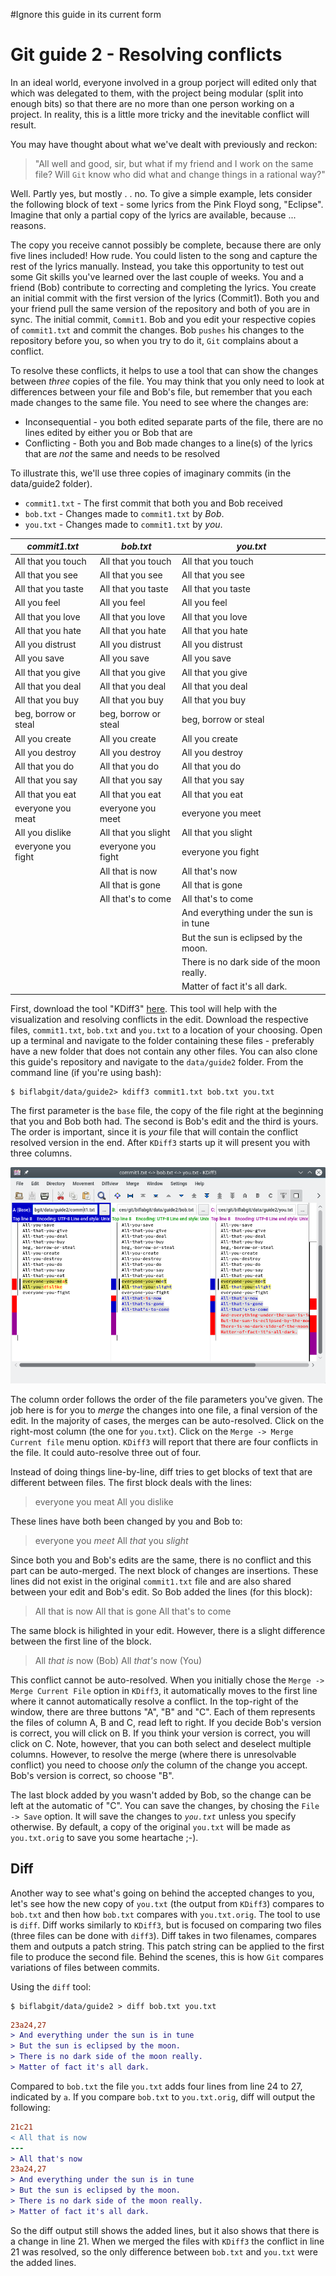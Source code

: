 #Ignore this guide in its current form
# Git guide 2 - Resolving conflicts

In an ideal world, everyone involved in a group porject will edited only that which was delegated to them, with the project being modular (split into enough bits) so that there are no more than one person working on a project. In reality, this is a little more tricky and the inevitable conflict will result.  

You may have thought about what we've dealt with previously and reckon: 

> "All well and good, sir, but what if my friend and I work on the same file? Will ``Git`` know who did what and change things in a rational way?"

Well.  Partly yes, but mostly . . no. To give a simple example, lets consider the following block of text - some lyrics from the Pink Floyd song, "Eclipse".  Imagine that only a partial copy of the lyrics are available, because ... reasons.

The copy you receive cannot possibly be complete, because there are only five lines included! How rude. You could listen to the song and capture the rest of the lyrics manually.  Instead, you take this opportunity to test out some Git skills you've learned over the last couple of weeks.  You and a friend (Bob) contribute to correcting and completing the lyrics.  You create an initial commit with the first version of the lyrics (Commit1). Both you and your friend pull the same version of the repository and both of you are in sync.  The initial commit, ``Commit1``.  Bob and you edit your respective copies of ``commit1.txt`` and commit the changes. Bob ``pushes`` his changes to the repository before you, so when you try to do it, ``Git`` complains about a conflict.  

To resolve these conflicts, it helps to use a tool that can show the changes between _three_ copies of the file.  You may think that you only need to look at differences between your file and Bob's file, but remember that you each made changes to the same file. You need to see where the changes are:

 * Inconsequential - you both edited separate parts of the file, there are no lines edited by either you or Bob that are 
 * Conflicting - Both you and Bob made changes to a line(s) of the lyrics that are _not_ the same and needs to be resolved

To illustrate this, we'll use three copies of imaginary commits (in the data/guide2 folder).  

 * ``commit1.txt`` - The first commit that both you and Bob received
 * ``bob.txt`` - Changes made to ``commit1.txt`` by *Bob*.
 * ``you.txt`` - Changes made to ``commit1.txt`` by *you*.


*commit1.txt*         |  *bob.txt*             |  *you.txt*
----------------------|------------------------|-------------------------------------------
All that you touch    |  All that you touch    |  All that you touch
All that you see      |  All that you see      |  All that you see
All that you taste    |  All that you taste    |  All that you taste
All you feel          |  All you feel          |  All you feel
All that you love     |  All that you love     |  All that you love
All that you hate     |  All that you hate     |  All that you hate
All you distrust      |  All you distrust      |  All you distrust
All you save          |  All you save          |  All you save
All that you give     |  All that you give     |  All that you give
All that you deal     |  All that you deal     |  All that you deal
All that you buy      |  All that you buy      |  All that you buy
beg, borrow or steal  |  beg, borrow or steal  |  beg, borrow or steal
All you create        |  All you create        |  All you create
All you destroy       |  All you destroy       |  All you destroy
All that you do       |  All that you do       |  All that you do
All that you say      |  All that you say      |  All that you say
All that you eat      |  All that you eat      |  All that you eat
everyone you meat     |  everyone you meet     |  everyone you meet
All you dislike       |  All that you slight   |  All that you slight
everyone you fight    |  everyone you fight    |  everyone you fight
                      |  All that is now       |  All that's now
                      |  All that is gone      |  All that is gone
                      |  All that's to come    |  All that's to come
                      |                        |  And everything under the sun is in tune
                      |                        |  But the sun is eclipsed by the moon.
                      |                        |  There is no dark side of the moon really.
                      |                        |  Matter of fact it's all dark.


First, download the tool "KDiff3" [here](https://sourceforge.net/projects/kdiff3/files/latest/download). This tool will help with the visualization and resolving conflicts in the edit.  Download the respective files, ``commit1.txt``, ``bob.txt`` and ``you.txt`` to a location of your choosing. Open up a terminal and navigate to the folder containing these files - preferably have a new folder that does not contain any other files.  You can also clone this guide's repository and navigate to the ``data/guide2`` folder.  From the command line (if you're using bash):

```shell
$ biflabgit/data/guide2> kdiff3 commit1.txt bob.txt you.txt
```

The first parameter is the ``base`` file, the copy of the file right at the beginning that you and Bob both had. The second is Bob's edit and the third is yours.  The order is important, since it is _your_ file that will contain the conflict resolved version in the end. After ``KDiff3`` starts up it will present you with three columns. 

![kdiff3](images/guide2_kdiff3.png)

The column order follows the order of the file parameters you've given.  The job here is for you to _merge_ the changes into one file, a final version of the edit.  In the majority of cases, the merges can be auto-resolved.  Click on the right-most column (the one for ``you.txt``). Click on the ``Merge -> Merge Current file`` menu option.  ``KDiff3`` will report that there are four conflicts in the file. It could auto-resolve three out of four. 

Instead of doing things line-by-line, diff tries to get blocks of text that are different between files.  The first block deals with the lines:

> everyone you meat
> All you dislike

These lines have both been changed by you and Bob to:

> everyone you *meet*
> All *that* you *slight*

Since both you and Bob's edits are the same, there is no conflict and this part can be auto-merged. The next block of changes are insertions.  These lines did not exist in the original ``commit1.txt`` file and are also shared between your edit and Bob's edit.  So Bob added the lines (for this block):

> All that is now
> All that is gone
> All that's to come

The same block is hilighted in your edit.  However, there is a slight difference between the first line of the block.

> All *that is* now (Bob)
> All *that's* now (You)

This conflict cannot be auto-resolved. When you initially chose the ``Merge -> Merge Current File`` option in ``KDiff3``, it automatically moves to the first line where it cannot automatically resolve a conflict. In the top-right of the window, there are three buttons "A", "B" and "C". Each of them represents the files of column A, B and C, read left to right. If you decide Bob's version is correct, you will click on B.  If you think your version is correct, you will click on C.  Note, however, that you can both select and deselect multiple columns.  However, to resolve the merge (where there is unresolvable conflict) you need to choose _only_ the column of the change you accept.  Bob's version is correct, so choose "B". 

The last block added by you wasn't added by Bob, so the change can be left at the automatic of "C".  You can save the changes, by chosing the ``File -> Save`` option.  It will save the changes to *``you.txt``* unless you specify otherwise.  By default, a copy of the original ``you.txt`` will be made as ``you.txt.orig`` to save you some heartache ;-).  


## Diff 

Another way to see what's going on behind the accepted changes to you, let's see how the new copy of ``you.txt`` (the output from ``KDiff3``) compares to ``bob.txt`` and then how ``bob.txt`` compares with ``you.txt.orig``.  The tool to use is ``diff``.  Diff works similarly to ``KDiff3``, but is focused on comparing two files (three files can be done with ``diff3``). Diff takes in two filenames, compares them and outputs a patch string.  This patch string can be applied to the first file to produce the second file.  Behind the scenes, this is how ``Git`` compares variations of files between commits. 

Using the ``diff`` tool:
```shell
$ biflabgit/data/guide2 > diff bob.txt you.txt
```
```diff
23a24,27
> And everything under the sun is in tune
> But the sun is eclipsed by the moon.
> There is no dark side of the moon really.
> Matter of fact it's all dark.
```

Compared to ``bob.txt`` the file ``you.txt`` adds four lines from line 24 to 27, indicated by ``a``. If you compare ``bob.txt`` to ``you.txt.orig``, diff will output the following:

```diff
21c21
< All that is now
---
> All that's now
23a24,27
> And everything under the sun is in tune
> But the sun is eclipsed by the moon.
> There is no dark side of the moon really.
> Matter of fact it's all dark.
```

So the diff output still shows the added lines, but it also shows that there is a change in line 21. When we merged the files with ``KDiff3`` the conflict in line 21 was resolved, so the only difference between ``bob.txt`` and ``you.txt`` were the added lines.  



